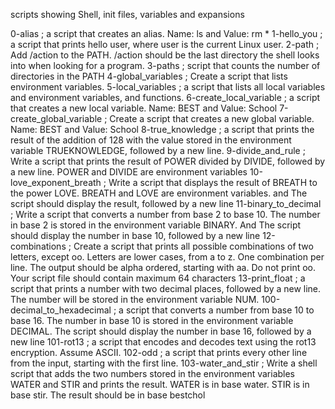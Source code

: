 scripts showing Shell, init files, variables and expansions

0-alias  ;  a script that creates an alias. Name: ls and  Value: rm *
1-hello_you  ; a script that prints hello user, where user is the current Linux user.
2-path  ;  Add /action to the PATH. /action should be the last directory the shell looks into when looking for a program.
3-paths  ;  script that counts the number of directories in the PATH
4-global_variables  ; Create a script that lists environment variables.
5-local_variables  ; a script that lists all local variables and environment variables, and functions.
6-create_local_variable  ; a script that creates a new local variable. Name: BEST and Value: School
7-create_global_variable  ; Create a script that creates a new global variable. Name: BEST and Value: School
8-true_knowledge  ; a script that prints the result of the addition of 128 with the value stored in the environment variable TRUEKNOWLEDGE, followed by a new line.
9-divide_and_rule     ; Write a script that prints the result of POWER divided by DIVIDE, followed by a new line. POWER and DIVIDE are environment variables
10-love_exponent_breath  ; Write a script that displays the result of BREATH to the power LOVE. BREATH and LOVE are environment variables. and The script should display the result, followed by a new line
11-binary_to_decimal  ; Write a script that converts a number from base 2 to base 10. The number in base 2 is stored in the environment variable BINARY. And The script should display the number in base 10, followed by a new line
12-combinations   ; Create a script that prints all possible combinations of two letters, except oo. Letters are lower cases, from a to z. One combination per line. The output should be alpha ordered, starting with aa. Do not print oo. Your script file should contain maximum 64 characters
13-print_float  ; a script that prints a number with two decimal places, followed by a new line. The number will be stored in the environment variable NUM.
100-decimal_to_hexadecimal  ; a script that converts a number from base 10 to base 16. The number in base 10 is stored in the environment variable DECIMAL. The script should display the number in base 16, followed by a new line
101-rot13  ;  a script that encodes and decodes text using the rot13 encryption. Assume ASCII.
102-odd  ; a script that prints every other line from the input, starting with the first line.
103-water_and_stir  ;  Write a shell script that adds the two numbers stored in the environment variables WATER and STIR and prints the result. WATER is in base water. STIR is in base stir. The result should be in base bestchol
